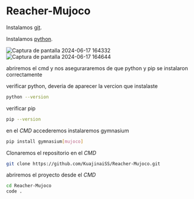 # Reacher-Mujoco

Instalamos [git](https://www.git-scm.com/downloads).

Instalamos [python](https://www.python.org/downloads/).

![Captura de pantalla 2024-06-17 164332](https://github.com/KuajinaiSS/Reacher-Mujoco/assets/81202594/74a5079a-4466-41e9-8f5d-44573314c89f)
![Captura de pantalla 2024-06-17 164644](https://github.com/KuajinaiSS/Reacher-Mujoco/assets/81202594/1c893aae-98d8-4c3f-bf28-f7f1ff8f2580)

abriremos el cmd y nos asegurararemos de que python y pip se instalaron correctamente

verificar python, deveria de aparecer la vercion que instalaste
```bash
python --version
```

verificar pip
```bash
pip --version
```

en el *CMD* accederemos instalaremos gymnasium
```bash
pip install gymnasium[mujoco]
```

Clonaremos el repositorio en el *CMD*
```bash
git clone https://github.com/KuajinaiSS/Reacher-Mujoco.git
```

abriremos el proyecto desde el *CMD*
```bash
cd Reacher-Mujoco
code .
```
